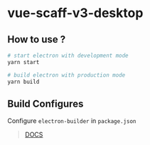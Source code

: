 # vue-scaff-v3-desktop

## How to use ?

```sh
# start electron with development mode
yarn start

# build electron with production mode
yarn build
```

## Build Configures

Configure `electron-builder` in `package.json`

> [DOCS](https://www.electron.build/)
